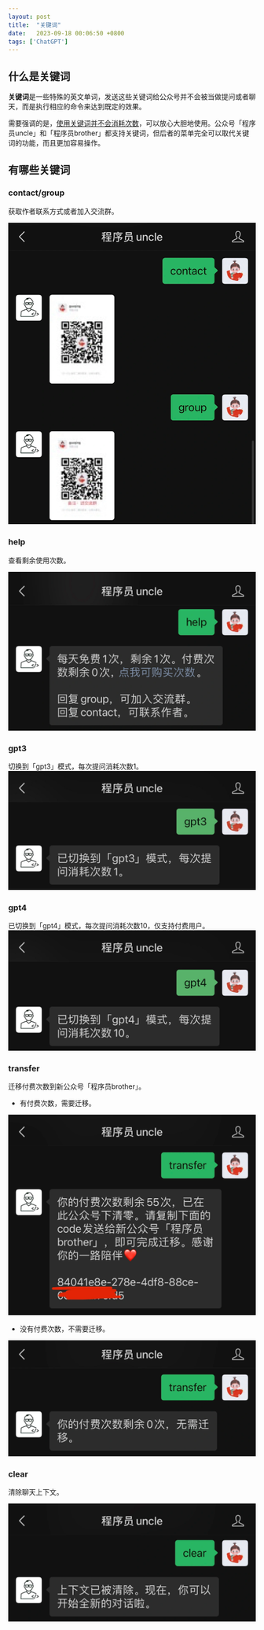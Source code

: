 ```yaml
---
layout: post
title:  "关键词"
date:   2023-09-18 00:06:50 +0800
tags: ['ChatGPT']
---
```


## 什么是关键词
**关键词**是一些特殊的英文单词，发送这些关键词给公众号并不会被当做提问或者聊天，而是执行相应的命令来达到既定的效果。

需要强调的是，<u>使用关键词并不会消耗次数</u>，可以放心大胆地使用。公众号「程序员uncle」和「程序员brother」都支持关键词，但后者的菜单完全可以取代关键词的功能，而且更加容易操作。

## 有哪些关键词
### contact/group

获取作者联系方式或者加入交流群。

![](/assets/keyword/contact-and-group.png)

### help

查看剩余使用次数。

![](/assets/keyword/help.png)

### gpt3
切换到「gpt3」模式，每次提问消耗次数1。
![](/assets/keyword/gpt3.jpeg)

### gpt4
已切换到「gpt4」模式，每次提问消耗次数10，仅支持付费用户。
![](/assets/keyword/gpt4.jpeg)

### transfer
迁移付费次数到新公众号「程序员brother」。

- 有付费次数，需要迁移。

![](/assets/keyword/transfer-valid.png)

- 没有付费次数，不需要迁移。

![](/assets/keyword/transfer-invalid.png)

### clear
清除聊天上下文。

![](/assets/keyword/clear.png)
